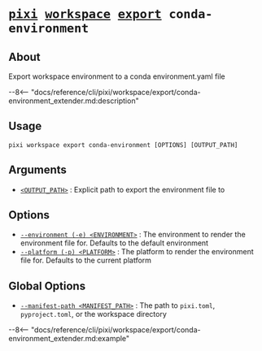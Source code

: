 <!--- This file is autogenerated. Do not edit manually! -->
# <code>[pixi](../../../pixi.md) [workspace](../../workspace.md) [export](../export.md) conda-environment</code>

## About
Export workspace environment to a conda environment.yaml file

--8<-- "docs/reference/cli/pixi/workspace/export/conda-environment_extender.md:description"

## Usage
```
pixi workspace export conda-environment [OPTIONS] [OUTPUT_PATH]
```

## Arguments
- <a id="arg-<OUTPUT_PATH>" href="#arg-<OUTPUT_PATH>">`<OUTPUT_PATH>`</a>
:  Explicit path to export the environment file to

## Options
- <a id="arg---environment" href="#arg---environment">`--environment (-e) <ENVIRONMENT>`</a>
:  The environment to render the environment file for. Defaults to the default environment
- <a id="arg---platform" href="#arg---platform">`--platform (-p) <PLATFORM>`</a>
:  The platform to render the environment file for. Defaults to the current platform

## Global Options
- <a id="arg---manifest-path" href="#arg---manifest-path">`--manifest-path <MANIFEST_PATH>`</a>
:  The path to `pixi.toml`, `pyproject.toml`, or the workspace directory

--8<-- "docs/reference/cli/pixi/workspace/export/conda-environment_extender.md:example"
